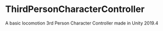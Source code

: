 # ThirdPersonCharacterController
 A basic locomotion 3rd Person Character Controller made in Unity 2019.4
